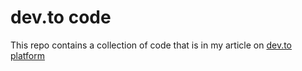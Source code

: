 # dev.to code

This repo contains a collection of code that is in my article on [dev.to platform](dev.to/ramareksotinoyo)